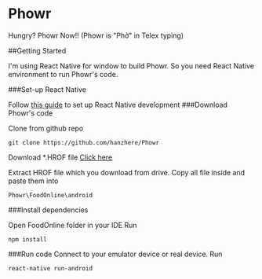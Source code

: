 # Phowr

Hungry? Phowr Now!!
(Phowr is "Phở" in Telex typing)

##Getting Started

I'm using React Native for window to build Phowr. So you need React Native environment to run Phowr's code.

###Set-up React Native

Follow [this guide](https://shift.infinite.red/getting-started-with-react-native-development-on-windows-90d85a72ae65) to set up React Native development
###Download Phowr's code

Clone from github repo

```
git clone https://github.com/hanzhere/Phowr
```

Download \*.HROF file
[Click here](https://drive.google.com/file/d/1Q_qTMw3OuTFifPJvTukdpayDxLHam5yV/view?usp=sharing)

Extract HROF file which you download from drive. Copy all file inside and paste them into

```
Phowr\FoodOnline\android
```

###Install dependencies

Open FoodOnline folder in your IDE
Run

```
npm install
```

###Run code
Connect to your emulator device or real device.
Run

```
react-native run-android
```
